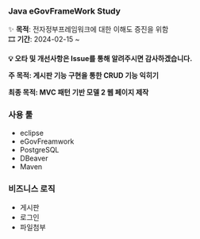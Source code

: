 ### Java eGovFrameWork Study
✨ **목적**: 전자정부프레임워크에 대한 이해도 증진을 위함<br>
🎞 **기간**: 2024-02-15 ~ <br>

**💡 오타 및 개선사항은 Issue를 통해 알려주시면 감사하겠습니다.**

**주 목적: 게시판 기능 구현을 통한 CRUD 기능 익히기**

**최종 목적: MVC 패턴 기반 모델 2 웹 페이지 제작**

### 사용 툴
- eclipse
- eGovFreamwork
- PostgreSQL
- DBeaver
- Maven

### 비즈니스 로직
- 게시판
- 로그인
- 파일첨부
  
